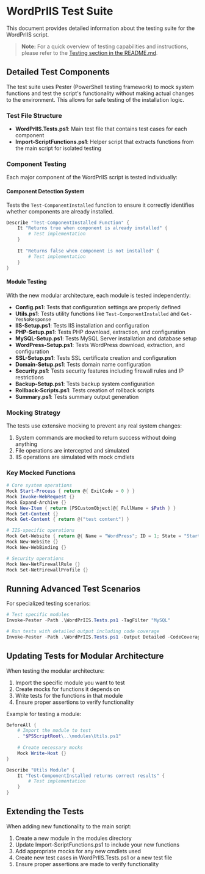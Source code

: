 # WordPrIIS Test Suite

This document provides detailed information about the testing suite for the WordPrIIS script.

> **Note:** For a quick overview of testing capabilities and instructions, please refer to the [Testing section in the README.md](README.md#testing).

## Detailed Test Components

The test suite uses Pester (PowerShell testing framework) to mock system functions and test the script's functionality without making actual changes to the environment. This allows for safe testing of the installation logic.

### Test File Structure

- **WordPrIIS.Tests.ps1**: Main test file that contains test cases for each component
- **Import-ScriptFunctions.ps1**: Helper script that extracts functions from the main script for isolated testing

### Component Testing

Each major component of the WordPrIIS script is tested individually:

#### Component Detection System

Tests the `Test-ComponentInstalled` function to ensure it correctly identifies whether components are already installed.

```powershell
Describe "Test-ComponentInstalled Function" {
    It "Returns true when component is already installed" {
        # Test implementation
    }
    
    It "Returns false when component is not installed" {
        # Test implementation
    }
}
```

#### Module Testing

With the new modular architecture, each module is tested independently:

- **Config.ps1**: Tests that configuration settings are properly defined
- **Utils.ps1**: Tests utility functions like `Test-ComponentInstalled` and `Get-YesNoResponse`
- **IIS-Setup.ps1**: Tests IIS installation and configuration
- **PHP-Setup.ps1**: Tests PHP download, extraction, and configuration
- **MySQL-Setup.ps1**: Tests MySQL Server installation and database setup
- **WordPress-Setup.ps1**: Tests WordPress download, extraction, and configuration
- **SSL-Setup.ps1**: Tests SSL certificate creation and configuration
- **Domain-Setup.ps1**: Tests domain name configuration
- **Security.ps1**: Tests security features including firewall rules and IP restrictions
- **Backup-Setup.ps1**: Tests backup system configuration
- **Rollback-Scripts.ps1**: Tests creation of rollback scripts
- **Summary.ps1**: Tests summary output generation

### Mocking Strategy

The tests use extensive mocking to prevent any real system changes:

1. System commands are mocked to return success without doing anything
2. File operations are intercepted and simulated
3. IIS operations are simulated with mock cmdlets

### Key Mocked Functions

```powershell
# Core system operations
Mock Start-Process { return @{ ExitCode = 0 } }
Mock Invoke-WebRequest {}
Mock Expand-Archive {}
Mock New-Item { return [PSCustomObject]@{ FullName = $Path } }
Mock Set-Content {}
Mock Get-Content { return @("test content") }

# IIS-specific operations
Mock Get-Website { return @{ Name = "WordPress"; ID = 1; State = "Started" } }
Mock New-Website {}
Mock New-WebBinding {}

# Security operations
Mock New-NetFirewallRule {}
Mock Set-NetFirewallProfile {}
```

## Running Advanced Test Scenarios

For specialized testing scenarios:

```powershell
# Test specific modules
Invoke-Pester -Path .\WordPrIIS.Tests.ps1 -TagFilter "MySQL"

# Run tests with detailed output including code coverage
Invoke-Pester -Path .\WordPrIIS.Tests.ps1 -Output Detailed -CodeCoverage ..\modules\*.ps1
```

## Updating Tests for Modular Architecture

When testing the modular architecture:

1. Import the specific module you want to test
2. Create mocks for functions it depends on
3. Write tests for the functions in that module
4. Ensure proper assertions to verify functionality

Example for testing a module:

```powershell
BeforeAll {
    # Import the module to test
    . "$PSScriptRoot\..\modules\Utils.ps1"
    
    # Create necessary mocks
    Mock Write-Host {}
}

Describe "Utils Module" {
    It "Test-ComponentInstalled returns correct results" {
        # Test implementation
    }
}
```

## Extending the Tests

When adding new functionality to the main script:

1. Create a new module in the modules directory
2. Update Import-ScriptFunctions.ps1 to include your new functions
3. Add appropriate mocks for any new cmdlets used
4. Create new test cases in WordPrIIS.Tests.ps1 or a new test file
5. Ensure proper assertions are made to verify functionality
